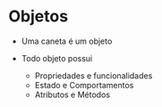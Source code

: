 # Objetos

- Uma caneta é um objeto

- Todo objeto possui
  - Propriedades e funcionalidades
  - Estado e Comportamentos
  - Atributos e Métodos